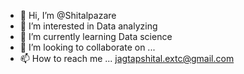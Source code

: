 - 👋 Hi, I’m @Shitalpazare
- 👀 I’m interested in Data analyzing
- 🌱 I’m currently learning Data science 
- 💞️ I’m looking to collaborate on ...
- 📫 How to reach me ...
jagtapshital.extc@gmail.com
<!---
Shitalpazare/Shitalpazare is a ✨ special ✨ repository because its `README.md` (this file) appears on your GitHub profile.
You can click the Preview link to take a look at your changes.
--->
